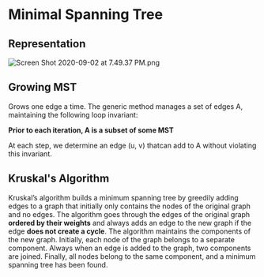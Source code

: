 # Minimal Spanning Tree

## Representation

![Screen Shot 2020-09-02 at 7.49.37 PM.png](32BF4263082FEAAC74C8023360C114B3.png)

## Growing MST

Grows one edge a time. The generic method manages a set of edges A, maintaining the following loop invariant:

**Prior to each iteration, A is a subset of some MST**

At each step, we determine an edge (u, v) thatcan add to A without violating this invariant.

## Kruskal's Algorithm

Kruskal’s algorithm builds a minimum spanning tree by greedily adding edges to a graph that initially only contains the nodes of the original graph and no edges. The algorithm goes through the edges of the original graph **ordered by their weights** and always adds an edge to the new graph if the edge **does not create a cycle**.
The algorithm maintains the components of the new graph. Initially, each node of the graph belongs to a separate component. Always when an edge is added to the graph, two components are joined. Finally, all nodes belong to the same component, and a minimum spanning tree has been found. 